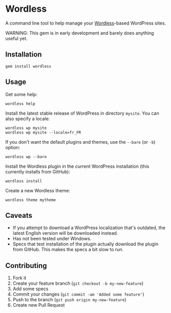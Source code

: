 # Wordless

A command line tool to help manage your [Wordless](http://welaika.github.com/wordless/)-based WordPress sites. 

WARNING: This gem is in early development and barely does anything useful yet.

## Installation

    gem install wordless

## Usage

Get some help:

    wordless help

Install the latest stable release of WordPress in directory `mysite`. You can also specify a locale:

    wordless wp mysite
    wordless wp mysite --locale=fr_FR

If you don't want the default plugins and themes, use the `--bare` (or `-b`) option:

    wordless wp --bare

Install the Wordless plugin in the current WordPress installation (this currently installs from GitHub):

    wordless install

Create a new Wordless theme:

    wordless theme mytheme

## Caveats

- If you attempt to download a WordPress localization that's outdated, the latest English version will be downloaded instead.
- Has not been tested under Windows.
- Specs that test installation of the plugin actually download the plugin from GitHub. This makes the specs a bit slow to run.

## Contributing

1. Fork it
2. Create your feature branch (`git checkout -b my-new-feature`)
3. Add some specs
4. Commit your changes (`git commit -am 'Added some feature'`)
5. Push to the branch (`git push origin my-new-feature`)
6. Create new Pull Request
